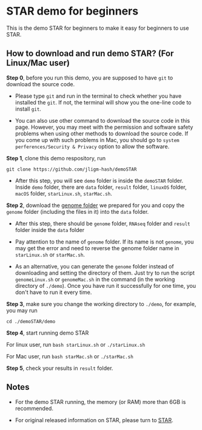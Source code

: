 # STAR demo for beginners

This is the demo STAR for beginners to make it easy for beginners to use STAR.

## How to download and run demo STAR? (For Linux/Mac user)

**Step 0**, before you run this demo, you are supposed to have `git` to download the source code. 

- Please type `git` and run in the terminal to check whether you have installed the `git`. If not, the terminal will show you the one-line code to install `git`.

- You can also use other command to download the source code in this page. However, you may meet with the permission and software safety problems when using other methods to download the source code. If you come up with such problems in Mac, you should go to `system perferences/Security & Privacy` option to allow the software.

**Step 1**, clone this demo respository, run

```git clone https://github.com/jligm-hash/demoSTAR```

- After this step, you will see `demo` folder is inside the `demoSTAR` folder. Inside `demo` folder, there are `data` folder, `result` folder, `linuxOS` folder, `macOS` folder, `starLinux.sh`, `starMac.sh`.

**Step 2**, download the [genome folder](https://drive.google.com/drive/folders/1E_RJofRoUjM8AZc5CKcFLID7qXqLzozH?usp=sharing) we prepared for you and copy the `genome` folder (including the files in it) into the `data` folder.

- After this step, there should be `genome` folder, `RNAseq` folder and `result` folder inside the `data` folder

- Pay attention to the name of `genome` folder. If its name is not `genome`, you may get the error and need to reverse the genome folder name in `starLinux.sh` or `starMac.sh`.

- As an alternative, you can generate the `genome` folder instead of downloading and setting the directory of them. Just try to run the script `genomeLinux.sh` or `genomeMac.sh` in the command (in the working directory of `./demo`). Once you have run it successfully for one time, you don't have to run it every time.

**Step 3**, make sure you change the working directory to `./demo`, for example, you may run

```cd ./demoSTAR/demo```

**Step 4**, start running demo STAR

For linux user, run `bash starLinux.sh` or `./starLinux.sh`

For Mac user, run `bash starMac.sh` or `./starMac.sh`

**Step 5**, check your results in `result` folder.

## Notes

- For the demo STAR running, the memory (or RAM) more than 6GB is recommended.

- For original released information on STAR, please turn to [STAR](https://github.com/alexdobin/STAR).
